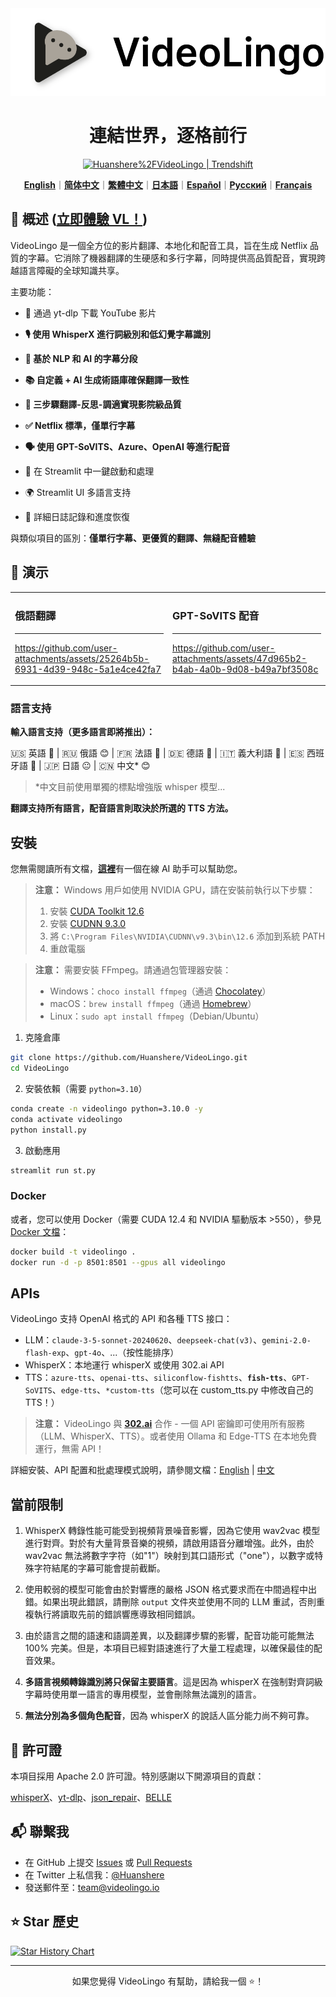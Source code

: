 <div align="center">

<img src="/docs/logo.png" alt="VideoLingo Logo" height="140">

# 連結世界，逐格前行

<a href="https://trendshift.io/repositories/12200" target="_blank"><img src="https://trendshift.io/api/badge/repositories/12200" alt="Huanshere%2FVideoLingo | Trendshift" style="width: 250px; height: 55px;" width="250" height="55"/></a>

[**English**](/README.md)｜[**简体中文**](/translations/README.zh.md)｜[**繁體中文**](/translations/README.zh-TW.md)｜[**日本語**](/translations/README.ja.md)｜[**Español**](/translations/README.es.md)｜[**Русский**](/translations/README.ru.md)｜[**Français**](/translations/README.fr.md)

</div>

## 🌟 概述 ([立即體驗 VL！](https://videolingo.io))

VideoLingo 是一個全方位的影片翻譯、本地化和配音工具，旨在生成 Netflix 品質的字幕。它消除了機器翻譯的生硬感和多行字幕，同時提供高品質配音，實現跨越語言障礙的全球知識共享。

主要功能：
- 🎥 通過 yt-dlp 下載 YouTube 影片

- **🎙️ 使用 WhisperX 進行詞級別和低幻覺字幕識別**

- **📝 基於 NLP 和 AI 的字幕分段**

- **📚 自定義 + AI 生成術語庫確保翻譯一致性**

- **🔄 三步驟翻譯-反思-調適實現影院級品質**

- **✅ Netflix 標準，僅單行字幕**

- **🗣️ 使用 GPT-SoVITS、Azure、OpenAI 等進行配音**

- 🚀 在 Streamlit 中一鍵啟動和處理

- 🌍 Streamlit UI 多語言支持

- 📝 詳細日誌記錄和進度恢復

與類似項目的區別：**僅單行字幕、更優質的翻譯、無縫配音體驗**

## 🎥 演示

<table>
<tr>
<td width="50%">

### 俄語翻譯
---
https://github.com/user-attachments/assets/25264b5b-6931-4d39-948c-5a1e4ce42fa7

</td>
<td width="50%">

### GPT-SoVITS 配音
---
https://github.com/user-attachments/assets/47d965b2-b4ab-4a0b-9d08-b49a7bf3508c

</td>
</tr>
</table>

### 語言支持

**輸入語言支持（更多語言即將推出）：**

🇺🇸 英語 🤩 | 🇷🇺 俄語 😊 | 🇫🇷 法語 🤩 | 🇩🇪 德語 🤩 | 🇮🇹 義大利語 🤩 | 🇪🇸 西班牙語 🤩 | 🇯🇵 日語 😐 | 🇨🇳 中文* 😊

> *中文目前使用單獨的標點增強版 whisper 模型...

**翻譯支持所有語言，配音語言則取決於所選的 TTS 方法。**

## 安裝

您無需閱讀所有文檔，[**這裡**](https://share.fastgpt.in/chat/share?shareId=066w11n3r9aq6879r4z0v9rh)有一個在線 AI 助手可以幫助您。

> **注意：** Windows 用戶如使用 NVIDIA GPU，請在安裝前執行以下步驟：
> 1. 安裝 [CUDA Toolkit 12.6](https://developer.download.nvidia.com/compute/cuda/12.6.0/local_installers/cuda_12.6.0_560.76_windows.exe)
> 2. 安裝 [CUDNN 9.3.0](https://developer.download.nvidia.com/compute/cudnn/9.3.0/local_installers/cudnn_9.3.0_windows.exe)
> 3. 將 `C:\Program Files\NVIDIA\CUDNN\v9.3\bin\12.6` 添加到系統 PATH
> 4. 重啟電腦

> **注意：** 需要安裝 FFmpeg。請通過包管理器安裝：
> - Windows：```choco install ffmpeg```（通過 [Chocolatey](https://chocolatey.org/)）
> - macOS：```brew install ffmpeg```（通過 [Homebrew](https://brew.sh/)）
> - Linux：```sudo apt install ffmpeg```（Debian/Ubuntu）

1. 克隆倉庫

```bash
git clone https://github.com/Huanshere/VideoLingo.git
cd VideoLingo
```

2. 安裝依賴（需要 `python=3.10`）

```bash
conda create -n videolingo python=3.10.0 -y
conda activate videolingo
python install.py
```

3. 啟動應用

```bash
streamlit run st.py
```

### Docker
或者，您可以使用 Docker（需要 CUDA 12.4 和 NVIDIA 驅動版本 >550），參見 [Docker 文檔](/docs/pages/docs/docker.en-US.md)：

```bash
docker build -t videolingo .
docker run -d -p 8501:8501 --gpus all videolingo
```

## APIs
VideoLingo 支持 OpenAI 格式的 API 和各種 TTS 接口：
- LLM：`claude-3-5-sonnet-20240620`、`deepseek-chat(v3)`、`gemini-2.0-flash-exp`、`gpt-4o`、...（按性能排序）
- WhisperX：本地運行 whisperX 或使用 302.ai API
- TTS：`azure-tts`、`openai-tts`、`siliconflow-fishtts`、**`fish-tts`**、`GPT-SoVITS`、`edge-tts`、`*custom-tts`（您可以在 custom_tts.py 中修改自己的 TTS！）

> **注意：** VideoLingo 與 **[302.ai](https://gpt302.saaslink.net/C2oHR9)** 合作 - 一個 API 密鑰即可使用所有服務（LLM、WhisperX、TTS）。或者使用 Ollama 和 Edge-TTS 在本地免費運行，無需 API！

詳細安裝、API 配置和批處理模式說明，請參閱文檔：[English](/docs/pages/docs/start.en-US.md) | [中文](/docs/pages/docs/start.zh-CN.md)

## 當前限制

1. WhisperX 轉錄性能可能受到視頻背景噪音影響，因為它使用 wav2vac 模型進行對齊。對於有大量背景音樂的視頻，請啟用語音分離增強。此外，由於 wav2vac 無法將數字字符（如"1"）映射到其口語形式（"one"），以數字或特殊字符結尾的字幕可能會提前截斷。

2. 使用較弱的模型可能會由於對響應的嚴格 JSON 格式要求而在中間過程中出錯。如果出現此錯誤，請刪除 `output` 文件夾並使用不同的 LLM 重試，否則重複執行將讀取先前的錯誤響應導致相同錯誤。

3. 由於語言之間的語速和語調差異，以及翻譯步驟的影響，配音功能可能無法 100% 完美。但是，本項目已經對語速進行了大量工程處理，以確保最佳的配音效果。

4. **多語言視頻轉錄識別將只保留主要語言**。這是因為 whisperX 在強制對齊詞級字幕時使用單一語言的專用模型，並會刪除無法識別的語言。

5. **無法分別為多個角色配音**，因為 whisperX 的說話人區分能力尚不夠可靠。

## 📄 許可證

本項目採用 Apache 2.0 許可證。特別感謝以下開源項目的貢獻：

[whisperX](https://github.com/m-bain/whisperX)、[yt-dlp](https://github.com/yt-dlp/yt-dlp)、[json_repair](https://github.com/mangiucugna/json_repair)、[BELLE](https://github.com/LianjiaTech/BELLE)

## 📬 聯繫我

- 在 GitHub 上提交 [Issues](https://github.com/Huanshere/VideoLingo/issues) 或 [Pull Requests](https://github.com/Huanshere/VideoLingo/pulls)
- 在 Twitter 上私信我：[@Huanshere](https://twitter.com/Huanshere)
- 發送郵件至：team@videolingo.io

## ⭐ Star 歷史

[![Star History Chart](https://api.star-history.com/svg?repos=Huanshere/VideoLingo&type=Timeline)](https://star-history.com/#Huanshere/VideoLingo&Timeline)

---

<p align="center">如果您覺得 VideoLingo 有幫助，請給我一個 ⭐️！</p> 